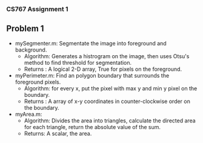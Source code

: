 ### CS767 Assignment 1

## Problem 1
 - mySegmenter.m: Segmentate the image into foreground and background.
   - Algorithm: Generates a histrogram on the image, then uses Otsu's method to find threshold for segmentation.
   - Returns : A logical 2-D array, True for pixels on the foreground.
 - myPerimeter.m: Find an polygon boundary that surrounds the foreground pixels.
   - Algorithm: for every x, put the pixel with max y and min y pixel on the boundary.
   - Returns : A array of x-y coordinates in counter-clockwise order on the boundary.
 - myArea.m:  
   - Algorithm: Divides the area into triangles, calculate the directed area for each triangle, return the absolute value of the sum.
   - Returns: A scalar, the area.
